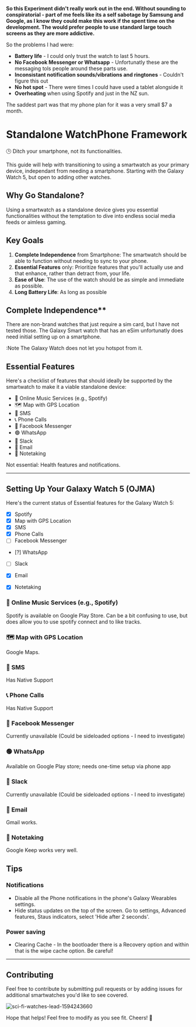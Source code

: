 
**So this Experiment didn't really work out in the end. Without sounding to conspiratorial - part of me feels like its a self sabotage by Samsung and Google, as I know they could make this work if the spent time on the development. The would prefer people to use standard large touch screens as they are more addictive.**

So the problems I had were:
- **Battery life** - I could only trust the watch to last 5 hours.
- **No Facebook Messenger or Whatsapp** - Unfortunatly these are the messaging tols people around these parts use.
- **Inconsistant notification sounds/vibrations and ringtones** - Couldn't figure this out
- **No hot spot** - There were times I could have used a tablet alongside it
- **Overheating** when using Spotify and just in the NZ sun.

The saddest part was that my phone plan for it was a very small $7 a month.

# Standalone WatchPhone Framework

🕒 Ditch your smartphone, not its functionalities. 

This guide will help with transitioning to using a smartwatch as your primary device, independant from needing a smartphone. Starting with the Galaxy Watch 5, but open to adding other watches.


## Why Go Standalone?
Using a smartwatch as a standalone device gives you essential functionalities without the temptation to dive into endless social media feeds or aimless gaming.


## Key Goals
1. **Complete Independence** from Smartphone: The smartwatch should be able to function without needing to sync to your phone.
2. **Essential Features** only: Prioritize features that you'll actually use and that enhance, rather than detract from, your life.
3. **Ease of Use**: The use of the watch should be as simple and immediate as possible.
4. **Long Battery Life**: As long as possible

## Complete Independence**
There are non-brand watches that just require a sim card, but I have not tested those. The Galaxy Smart watch that has an eSim unfortunatly does need initial setting up on a smartphone. 

:Note The Galaxy Watch does not let you hotspot from it.

## Essential Features
Here's a checklist of features that should ideally be supported by the smartwatch to make it a viable standalone device:

- 🎵 Online Music Services (e.g., Spotify)
- 🗺️ Map with GPS Location
- 📱 SMS
- 📞 Phone Calls
- 💬 Facebook Messenger
- 🟢 WhatsApp
- 💼 Slack
- 📧 Email
- 📒 Notetaking

Not essential: Health features and notifications.

---

## Setting Up Your Galaxy Watch 5 (OJMA)
Here's the current status of Essential features for the Galaxy Watch 5:

- [X] Spotify
- [x] Map with GPS Location
- [X] SMS
- [X] Phone Calls
- [ ] Facebook Messenger
- [?] WhatsApp
- [ ] Slack
- [x] Email
- [x] Notetaking


### 🎵 Online Music Services (e.g., Spotify)
Spotify is available on Google Play Store. Can be a bit confusing to use, but does allow you to use spotify connect and to like tracks.

### 🗺️ Map with GPS Location
Google Maps.

### 📱 SMS
Has Native Support

### 📞 Phone Calls
Has Native Support

### 💬 Facebook Messenger
Currently unavailable (Could be sideloaded options - I need to investigate)

### 🟢 WhatsApp
Available on Google Play store; needs one-time setup via phone app

### 💼 Slack
Currently unavailable (Could be sideloaded options - I need to investigate)

### 📧 Email
Gmail works. 

### 📒 Notetaking
Google Keep works very well.

## Tips
### Notifications
- Disable all the Phone notifications in the phone's Galaxy Wearables settings.
- Hide status updates on the top of the screen. Go to settings, Advanced features, Staus indicators, select 'Hide after 2 seconds'.

### Power saving
- Clearing Cache - In the bootloader there is a Recovery option and within that is the wipe cache option. Be careful!

---

## Contributing
Feel free to contribute by submitting pull requests or by adding issues for additional smartwatches you'd like to see covered.

![sci-fi-watches-lead-1594243660](https://github.com/alanpt/WatchPhone/assets/9862287/9228ba83-3474-4e10-b1be-17b3df45b211)

Hope that helps! Feel free to modify as you see fit. Cheers! 🌿
